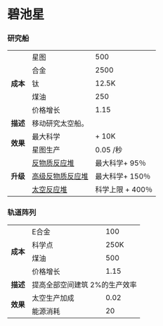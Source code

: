 # 碧池星
### 研究船
<table>
<tbody>
<tr>
<td rowspan="5">
<strong>
成本
</strong>
</td>
<td>
星图
</td>
<td>
500
</td>
</tr>
<tr>
<td>
合金
</td>
<td>
2500
</td>
</tr>
<tr>
<td>
钛
</td>
<td>
12.5K
</td>
</tr>
<tr>
<td>
煤油
</td>
<td>
250
</td>
</tr>
<tr>
<td>
价格增长
</td>
<td>
1.15
</td>
</tr>
<tr>
<td>
<strong>
描述
</strong>
</td>
<td colspan="2">
移动研究太空船。
</td>
</tr>
<tr>
<td rowspan="2">
<strong>
效果
</strong>
</td>
<td>
最大科学
</td>
<td>
+ 10K
</td>
</tr>
<tr>
<td>
星图生产
</td>
<td>
0.05 /秒
</td>
</tr>
<tr>
<td rowspan="3">
<strong>
升级
</strong>
</td>
<td>
<a href="#workshop#Antimatter_Reactors">
反物质反应堆
</a>
</td>
<td>
最大科学+ 95％
</td>
</tr>
<tr>
<td>
<a href="#workshop#Advanced_AM_Reactors">
高级反物质反应堆
</a>
</td>
<td>
最大科学+ 150％
</td>
</tr>
<tr>
<td>
<a href="#workshop#Void_Reactors">
太空反应堆
</a>
</td>
<td>
科学上限 + 400％
</td>
</tr>
</tbody>
</table>

### 轨道阵列
<table>
<tbody>
<tr>
<td rowspan="4">
<strong>
成本
</strong>
</td>
<td>
E合金
</td>
<td>
100
</td>
</tr>
<tr>
<td>
科学点
</td>
<td>
250K
</td>
</tr>
<tr>
<td>
煤油
</td>
<td>
500
</td>
</tr>
<tr>
<td>
价格增长
</td>
<td>
1.15
</td>
</tr>
<tr>
<td>
<strong>
描述
</strong>
</td>
<td colspan="2">
提高全部空间建筑 2%的生产效率
</td>
</tr>
<tr>
<td rowspan="2">
<strong>
效果
</strong>
</td>
<td>
太空生产加成
</td>
<td>
0.02
</td>
</tr>
<tr>
<td>
能源消耗
</td>
<td>
20
</td>
</tr>
</tbody>
</table>
